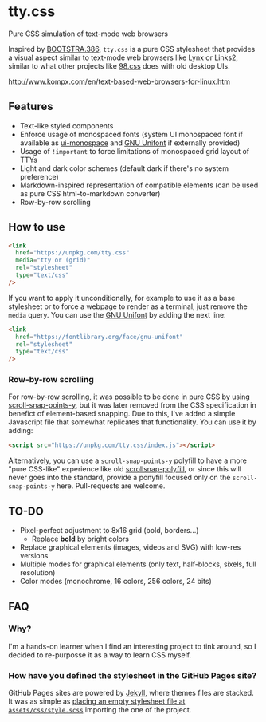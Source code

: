 # tty.css

Pure CSS simulation of text-mode web browsers

Inspired by [BOOTSTRA.386](https://github.com/kristopolous/BOOTSTRA.386),
`tty.css` is a pure CSS stylesheet that provides a visual aspect similar to
text-mode web browsers like Lynx or Links2, similar to what other projects like
[98.css](https://jdan.github.io/98.css/) does with old desktop UIs.

http://www.kompx.com/en/text-based-web-browsers-for-linux.htm

## Features

- Text-like styled components
- Enforce usage of monospaced fonts (system UI monospaced font if available as
  [ui-monospace](https://drafts.csswg.org/css-fonts-4/#valdef-font-family-ui-monospace)
  and [GNU Unifont](http://unifoundry.com/unifont/index.html) if externally
  provided)
- Usage of `!important` to force limitations of monospaced grid layout of TTYs
- Light and dark color schemes (default dark if there's no system preference)
- Markdown-inspired representation of compatible elements (can be used as pure
  CSS html-to-markdown converter)
- Row-by-row scrolling

## How to use

```html
<link
  href="https://unpkg.com/tty.css"
  media="tty or (grid)"
  rel="stylesheet"
  type="text/css"
/>
```

If you want to apply it unconditionally, for example to use it as a base
stylesheet or to force a webpage to render as a terminal, just remove the `media` query. You can use the [GNU Unifont](http://unifoundry.com/unifont) by
adding the next line:

```html
<link
  href="https://fontlibrary.org/face/gnu-unifont"
  rel="stylesheet"
  type="text/css"
/>
```

### Row-by-row scrolling

For row-by-row scrolling, it was possible to be done in pure CSS by using
[scroll-snap-points-y](https://developer.mozilla.org/en-US/docs/Web/CSS/scroll-snap-points-y),
but it was later removed from the CSS specification in benefict of element-based
snapping. Due to this, I've added a simple Javascript file that somewhat
replicates that functionality. You can use it by adding:

```html
<script src="https://unpkg.com/tty.css/index.js"></script>
```

Alternatively, you can use a `scroll-snap-points-y` polyfill to have a more
"pure CSS-like" experience like old
[scrollsnap-polyfill](https://github.com/ckrack/scrollsnap-polyfill), or since
this will never goes into the standard, provide a ponyfill focused only on the
`scroll-snap-points-y` here. Pull-requests are welcome.

## TO-DO

- Pixel-perfect adjustment to 8x16 grid (bold, borders...)
  - Replace **bold** by bright colors
- Replace graphical elements (images, videos and SVG) with low-res versions
- Multiple modes for graphical elements (only text, half-blocks, sixels, full
  resolution)
- Color modes (monochrome, 16 colors, 256 colors, 24 bits)

## FAQ

### Why?

I'm a hands-on learner when I find an interesting project to tink around, so I
decided to re-purposse it as a way to learn CSS myself.

### How have you defined the stylesheet in the GitHub Pages site?

GitHub Pages sites are powered by [Jekyll](https://jekyllrb.com/), where themes
files are stacked. It was as simple as
[placing an empty stylesheet file at `assets/css/style.scss`](https://help.github.com/en/github/working-with-github-pages/adding-a-theme-to-your-github-pages-site-using-jekyll#customizing-your-themes-css)
importing the one of the project.

<script src="index.js"></script>
